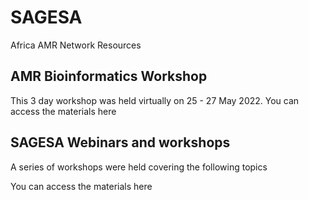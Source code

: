 # SAGESA
Africa AMR Network Resources

## AMR Bioinformatics Workshop
This 3 day workshop was held virtually on 25 - 27 May 2022. You can access the materials here

## SAGESA Webinars and workshops
A series of workshops were held covering the following topics


You can access the materials here
